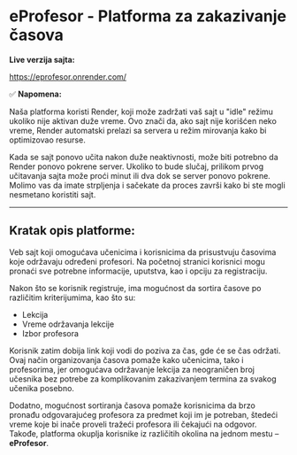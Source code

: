 # eProfesor - Platforma za zakazivanje časova

**Live verzija sajta:**

https://eprofesor.onrender.com/

✅ **Napomena:**

Naša platforma koristi Render, koji može zadržati vaš sajt u "idle" režimu ukoliko nije aktivan duže vreme. Ovo znači da, ako sajt nije korišćen neko vreme, Render automatski prelazi sa servera u režim mirovanja kako bi optimizovao resurse.

Kada se sajt ponovo učita nakon duže neaktivnosti, može biti potrebno da Render ponovo pokrene server. Ukoliko to bude slučaj, prilikom prvog učitavanja sajta može proći minut ili dva dok se server ponovo pokrene. Molimo vas da imate strpljenja i sačekate da proces završi kako bi ste mogli nesmetano koristiti sajt.

---

## Kratak opis platforme:

Veb sajt koji omogućava učenicima i korisnicima da prisustvuju časovima koje održavaju određeni profesori. Na početnoj stranici korisnici mogu pronaći sve potrebne informacije, uputstva, kao i opciju za registraciju.

Nakon što se korisnik registruje, ima mogućnost da sortira časove po različitim kriterijumima, kao što su:
- Lekcija
- Vreme održavanja lekcije
- Izbor profesora

Korisnik zatim dobija link koji vodi do poziva za čas, gde će se čas održati. Ovaj način organizovanja časova pomaže kako učenicima, tako i profesorima, jer omogućava održavanje lekcija za neograničen broj učesnika bez potrebe za komplikovanim zakazivanjem termina za svakog učenika posebno.

Dodatno, mogućnost sortiranja časova pomaže korisnicima da brzo pronađu odgovarajućeg profesora za predmet koji im je potreban, štedeći vreme koje bi inače proveli tražeći profesora ili čekajući na odgovor. Takođe, platforma okuplja korisnike iz različitih okolina na jednom mestu – **eProfesor**.
